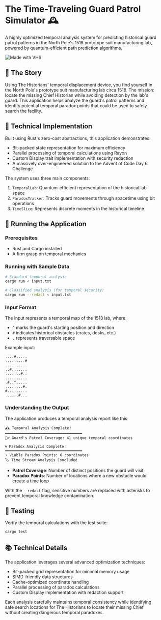 # The Time-Traveling Guard Patrol Simulator 🕰️

A highly optimized temporal analysis system for predicting historical guard
patrol patterns in the North Pole's 1518 prototype suit manufacturing lab,
powered by quantum-efficient path prediction algorithms.

![Made with VHS](https://vhs.charm.sh/vhs-2klXZ8q0E3qDmIzMBPBJMw.gif)

## 📜 The Story

Using The Historians' temporal displacement device, you find yourself in the
North Pole's prototype suit manufacturing lab circa 1518. The mission: locate
the missing Chief Historian while avoiding detection by the lab's guard. This
application helps analyze the guard's patrol patterns and identify potential
temporal paradox points that could be used to safely search the facility.

## 🔧 Technical Implementation

Built using Rust's zero-cost abstractions, this application demonstrates:

- Bit-packed state representation for maximum efficiency
- Parallel processing of temporal calculations using Rayon
- Custom Display trait implementation with security redaction
- A massively over-engineered solution to the Advent of Code Day 6 Challenge

The system uses three main components:

1. `TemporalLab`: Quantum-efficient representation of the historical lab space
2. `ParadoxTracker`: Tracks guard movements through spacetime using bit
   operations
3. `TimeSlice`: Represents discrete moments in the historical timeline

## 🚀 Running the Application

### Prerequisites

- Rust and Cargo installed
- A firm grasp on temporal mechanics

### Running with Sample Data

```bash
# Standard temporal analysis
cargo run < input.txt

# Classified analysis (for temporal security)
cargo run --redact < input.txt
```

### Input Format

The input represents a temporal map of the 1518 lab, where:

- `^` marks the guard's starting position and direction
- `#` indicates historical obstacles (crates, desks, etc.)
- `.` represents traversable space

Example input:

```
....#.....
.........#
..........
..#.......
.......#..
..........
.#..^.....
........#.
#.........
......#...
```

### Understanding the Output

The application produces a temporal analysis report like this:

```
🕰️ Temporal Analysis Complete!
━━━━━━━━━━━━━━━━━━━━━━━━━━━━━━━━━━━
👮‍♂️ Guard's Patrol Coverage: 41 unique temporal coordinates

🌀 Paradox Analysis Complete!
━━━━━━━━━━━━━━━━━━━━━━━━━━━━━━━━━━━
⚡️ Viable Paradox Points: 6 coordinates
🏷️ Time Stream Analysis Concluded
```

- **Patrol Coverage**: Number of distinct positions the guard will visit
- **Paradox Points**: Number of locations where a new obstacle would create a
  time loop

With the `--redact` flag, sensitive numbers are replaced with asterisks to
prevent temporal knowledge contamination.

## 🧪 Testing

Verify the temporal calculations with the test suite:

```bash
cargo test
```

## 📚 Technical Details

The application leverages several advanced optimization techniques:

- Bit-packed grid representation for minimal memory usage
- SIMD-friendly data structures
- Cache-optimized coordinate handling
- Parallel processing of paradox calculations
- Custom Display implementation with redaction support

Each analysis carefully maintains temporal consistency while identifying safe
search locations for The Historians to locate their missing Chief without
creating dangerous temporal paradoxes.
